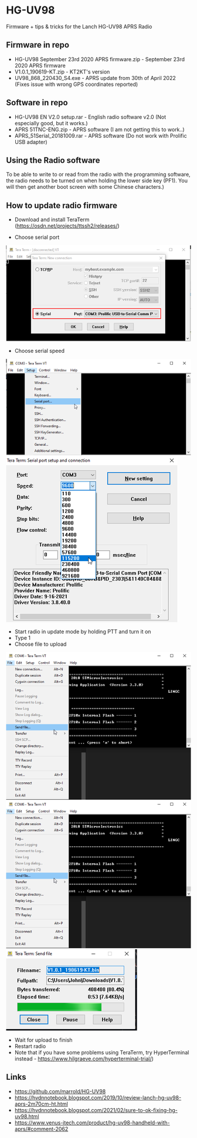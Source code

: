 # HG-UV98
Firmware + tips &amp; tricks for the Lanch HG-UV98 APRS Radio

## Firmware in repo
* HG-UV98 September 23rd 2020 APRS firmware.zip - September 23rd 2020 APRS firmware
* V1.0.1_190619-KT.zip - KT2KT's version
* UV98_868_220430_S4.exe - APRS update from 30th of April 2022 (Fixes issue with wrong GPS coordinates reported)

## Software in repo
* HG-UV98 EN V2.0 setup.rar - English radio software v2.0 (Not especially good, but it works.)
* APRS 51TNC-ENG.zip - APRS software (I am not getting this to work..)
* APRS_51Serial_20181009.rar - APRS software (Do not work with Prolific USB adapter)


## Using the Radio software
To be able to write to or read from the radio with the programming software, the radio needs to be turned on when holding the lower side key (PF1). You will then get another boot screen with some Chinese characters.)


## How to update radio firmware
* Download and install TeraTerm (https://osdn.net/projects/ttssh2/releases/)

* Choose serial port

![](/Images/teraterm-serialport.png)

* Choose serial speed

![](/Images/teraterm-serialport-speed01.png)
![](/Images/teraterm-serialport-speed02.png)

* Start radio in update mode by holding PTT and turn it on
* Type 1
* Choose file to upload

![](/Images/teraterm-serialport-upload.png)
![](/Images/teraterm-serialport-upload01.png)
![](/Images/teraterm-serialport-upload02.png)

* Wait for upload to finish
* Restart radio
* Note that if you have some problems using TeraTerm, try HyperTerminal instead - https://www.hilgraeve.com/hyperterminal-trial/)


## Links
* https://github.com/marrold/HG-UV98
* https://hvdnnotebook.blogspot.com/2019/10/review-lanch-hg-uv98-aprs-2m70cm-ht.html
* https://hvdnnotebook.blogspot.com/2021/02/sure-to-ok-fixing-hg-uv98.html
* https://www.venus-itech.com/product/hg-uv98-handheld-with-aprs/#comment-2062
